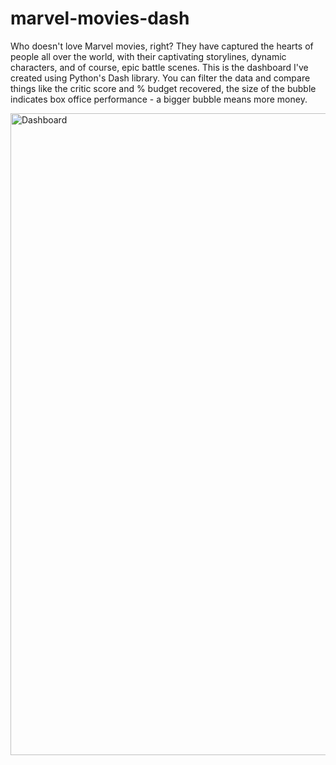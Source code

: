 # marvel-movies-dash

Who doesn't love Marvel movies, right? They have captured the hearts of people all over the world, with their captivating storylines, dynamic characters, and of course, epic battle scenes. This is the dashboard I've created using Python's Dash library. You can filter the data and compare things like the critic score and % budget recovered, the size of the bubble indicates box office performance - a bigger bubble means more money.

<img width="1027" alt="Dashboard" src="https://user-images.githubusercontent.com/42761675/234776656-a461fa53-6c9b-44a3-bf13-781fd290e494.png">

